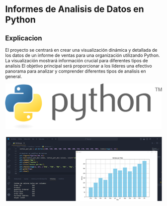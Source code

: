 # Informes de Analisis de Datos en Python

## Explicacion
El proyecto se centrará en crear una visualización dinámica y detallada de los datos de un informe de ventas para una organización utilizando Python.
La visualización mostrará información crucial para diferentes tipos de analisis
El objetivo principal será proporcionar a los líderes una efectivo panorama para analizar y comprender diferentes tipos de analisis en general.

![alt text](image.png)

![alt text](image-5.png)
